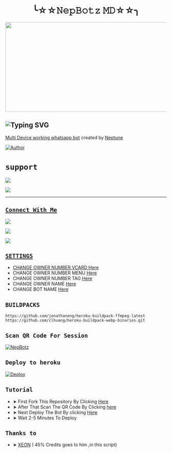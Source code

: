 

<h1 align="center">╰☆☆𝙽𝚎𝚙𝙱𝚘𝚝𝚣 𝙼𝙳☆☆╮<br></h1>
<p align="center">
<img src="https://telegra.ph/file/a89b4f8ac375a17ae0139.jpg"  width="540" height="280" />
</p>

 ## ![Typing SVG](https://readme-typing-svg.herokuapp.com?font=Rockstar-ExtraBold&color=5DE23C&lines=NepBotz+Multi+device+Whatsapp+Bot;Created+By+Neptune;Don't+forget+to+give+a+star)
 
 [ Multi Device working whatsapp bot](https://github.com/Nep-28/NepBotz-MD-1) created by [Neptune](github.com/nep-28)

 <a href="https://github.com/nep-28"><img title="Author" src="https://img.shields.io/badge/Author-neptune-blue.svg?color=54aeff&style=for-the-badge&logo=github" /></a>

# ```support```

<a href="sorry.no.video"><img src="https://img.shields.io/badge/Tutorial-Video-ff0000?style=for-the-badge&logo=youtube&logoColor=ff000000&link=https://www.youtube.com/c/BOTINDO" />
 
 <a href="https://chat.whatsapp.com/BxX8PJpOv7iCsqob9CzWQ3"><img src="https://img.shields.io/badge/Join Support Group-25D366?style=for-the-badge&logo=whatsapp&logoColor=white" /><br>



------

## ```Connect With Me```
<a href="https://wa.me/94702476028"><img src="https://img.shields.io/badge/Contact Neptune-25D366?style=for-the-badge&logo=whatsapp&logoColor=white" />
 
<a href="https://chat.whatsapp.com/Gi47BN7YM30321sUIa7mtT"><img src="https://img.shields.io/badge/Join Public Group-25D366?style=for-the-badge&logo=whatsapp&logoColor=white" />
 
<a href="https://youtube.com/channel/UCBn2CvFNAGY8Z2z4h_mjekA"><img src="https://img.shields.io/badge/Subscribe Neptune-ff0000?style=for-the-badge&logo=youtube&logoColor=ff000000&link=https://youtube.com/channel/UCBn2CvFNAGY8Z2z4h_mjekA" /><br>

## ```SETTINGS```

- CHANGE OWNER NUMBER VCARD [Here](https://github.com/Nep-28/NepBotz-MD-1/blob/master/settings.js#L57)
- CHANGE OWNER NUMBER MENU [Here](https://github.com/Nep-28/NepBotz-MD-1/blob/master/settings.js#L65)
- CHANGE OWNER NUMBER TAG [Here](https://github.com/Nep-28/NepBotz-MD-1/blob/master/settings.js#L65)
- CHANGE OWNER NAME [Here](https://github.com/Nep-28/NepBotz-MD-1/blob/master/settings.js#L58)
- CHANGE BOT NAME [Here](https://github.com/Nep-28/NepBotz-MD-1/blob/master/settings.js#L66)

## ```BUILDPACKS```

```
https://github.com/jonathanong/heroku-buildpack-ffmpeg-latest
https://github.com/clhuang/heroku-buildpack-webp-binaries.git
```
 
 ## ```Scan QR Code For Session```

[![NepBotz](https://repl.it/badge/github/quiec/whatsasena)](https://replit.com/@SahasRandil/NepBotz-Multi-Device-Qr-Code-Generator?output%20only=1&lite=1#index.js)
 
 ## ```Deploy to heroku```
 
[![Deploy](https://www.herokucdn.com/deploy/button.svg)](https://heroku.com/deploy?template=https://github.com/Nep-28/NepBotz-MD-1)

## ```Tutorial```
- ➤ First Fork This Repository By Clicking [Here](https://github.com/Nep-28/NepBotz-MD-1/fork)
- ➤ After That Scan The QR Code By Clicking [here](https://replit.com/@SahasRandil/NepBotz-Multi-Device-Qr-Code-Generator?output%20only=1&lite=1#index.js)
- ➤ Next Deploy The Bot By clicking [Here](https://heroku.com/deploy)
- ➤ Wait 2-5 Minutes To Deploy

## ```Thanks to```

- ➤ [XEON](https://github.com/DGXeon) ( 45% Credits goes to him ,in this script)


